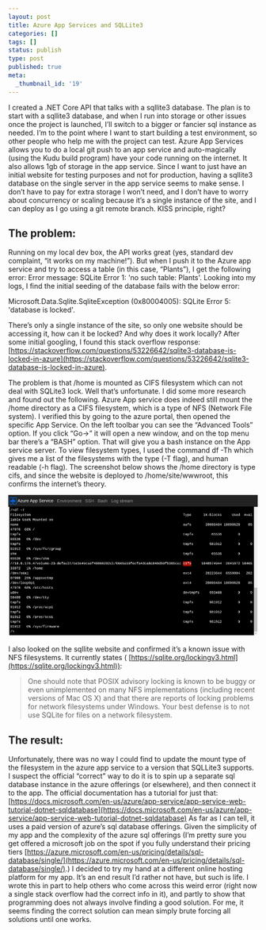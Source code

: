 ```yaml
---
layout: post
title: Azure App Services and SQLLite3
categories: []
tags: []
status: publish
type: post
published: true
meta:
  _thumbnail_id: '19'
---
```


I created a .NET Core API that talks with a sqllite3 database. The plan is to start with a sqllite3 database, and when I run into storage or other issues once the project is launched, I’ll switch to a bigger or fancier sql instance as needed. I’m to the point where I want to start building a test environment, so other people who help me with the project can test. Azure App Services allows you to do a local git push to an app service and auto-magically (using the Kudu build program) have your code running on the internet. It also allows 1gb of storage in the app service. Since I want to just have an initial website for testing purposes and not for production, having a sqllite3 database on the single server in the app service seems to make sense. I don’t have to pay for extra storage I won’t need, and I don’t have to worry about concurrency or scaling because it’s a single instance of the site, and I can deploy as I go using a git remote branch. KISS principle, right?

## The problem:


Running on my local dev box, the API works great (yes, standard dev complaint, “it works on my machine!”). But when I push it to the Azure app service and try to access a table (in this case, “Plants”), I get the following error:  Error message: SQLite Error 1: 'no such table: Plants'.     Looking into my logs, I find the initial seeding of the database fails with the below error:

Microsoft.Data.Sqlite.SqliteException (0x80004005): SQLite Error 5: 'database is locked'.

There’s only a single instance of the site, so only one website should be accessing it, how can it be locked? And why does it work locally? After some initial googling, I found this stack overflow response: 
[https://stackoverflow.com/questions/53226642/sqlite3-database-is-locked-in-azure](https://stackoverflow.com/questions/53226642/sqlite3-database-is-locked-in-azure).

The problem is that /home is mounted as CIFS filesystem which can not deal with SQLite3 lock.  Well that’s unfortunate. I did some more research and found out the following. Azure App service does indeed still mount the /home directory as a CIFS filesystem, which is a type of NFS (Network File system). I verified this by going to the azure portal, then opened the specific App Service. On the left toolbar you can see the “Advanced Tools” option. If you click “Go->” it will open a new window, and on the top menu bar there’s a “BASH” option. That will give you a bash instance on the App service server. To view filesystem types, I used the command df -Th which gives me a list of the filesystems with the type (-T flag), and human readable (-h flag). The screenshot below shows the /home directory is type cifs, and since the website is deployed to /home/site/wwwroot, this confirms the internet’s theory.









![azureAppServiceScreenshot.png](/squarespace_images/azureAppServiceScreenshot.png)
  


  















I also looked on the sqllite website and confirmed it’s a known issue with NFS filesystems. It currently states (
[https://sqlite.org/lockingv3.html](https://sqlite.org/lockingv3.html)):

>One should note that POSIX advisory locking is known to be buggy or even unimplemented on many NFS implementations (including recent versions of Mac OS X) and that there are reports of locking problems for network filesystems under Windows. Your best defense is to not use SQLite for files on a network filesystem.


## The result:


Unfortunately, there was no way I could find to update the mount type of the filesystem in the azure app service to a version that SQLLite3 supports. I suspect the official “correct” way to do it is to spin up a separate sql database instance in the azure offerings (or elsewhere), and then connect it to the app. The official documentation has a tutorial for just that: 
[https://docs.microsoft.com/en-us/azure/app-service/app-service-web-tutorial-dotnet-sqldatabase](https://docs.microsoft.com/en-us/azure/app-service/app-service-web-tutorial-dotnet-sqldatabase)  As far as I can tell, it uses a paid version of azure’s sql database offerings. Given the simplicity of my app and the complexity of the azure sql offerings (I’m pretty sure you get offered a microsoft job on the spot if you fully understand their pricing tiers 
[https://azure.microsoft.com/en-us/pricing/details/sql-database/single/](https://azure.microsoft.com/en-us/pricing/details/sql-database/single/).) I decided to try my hand at a different online hosting platform for my app.  It’s an end result I’d rather not have, but such is life. I wrote this in part to help others who come across this weird error (right now a single stack overflow had the correct info in it), and partly to show that programming does not always involve finding a good solution. For me, it seems finding the correct solution can mean simply brute forcing all solutions until one works.
